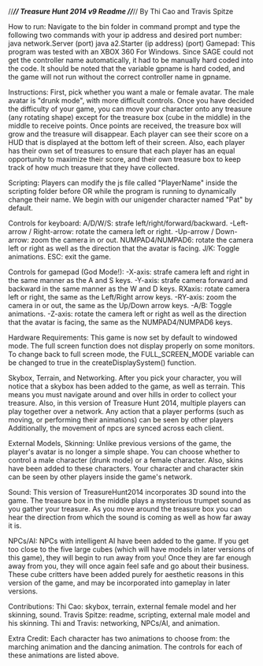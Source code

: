 //***********************************************// 
 	Treasure Hunt 2014 v9 Readme 
//***********************************************// 
By Thi Cao and Travis Spitze 
  
How to run: 
Navigate to the bin folder in command prompt and type the following two commands with your ip address and desired port number: java network.Server (port) 
java a2.Starter (ip address) (port) 
Gamepad: 
This program was tested with an XBOX 360 For Windows. Since SAGE could not get the controller name automatically, it had to be manually hard coded into the code. It should be noted that the variable gpname is hard coded, and the game will not run without the correct controller name in gpname. 
  
Instructions: 
First, pick whether you want a male or female avatar. The male avatar is "drunk mode", with more difficult controls. Once you have decided the difficulty of your game, you can move your character onto any treasure (any rotating shape) except for the treasure box (cube in the middle) in the middle to receive points. Once points are received, the treasure box will grow and the treasure will disappear. Each player can see their score on a HUD that is displayed at the bottom left of their screen. Also, each player has their own set of treasures to ensure that each player has an equal opportunity to maximize their score, and their own treasure box to keep track of how much treasure that they have collected. 
  
Scripting: 
Players can modify the js file called "PlayerName" inside the scripting folder before OR while the program is running to dynamically change their name. We begin with our uni­gender character named "Pat" by default. 
  
Controls for keyboard: 
A/D/W/S: strafe left/right/forward/backward. 
-Left-arrow / Right-arrow: rotate the camera left or right. 
-Up-arrow / Down-arrow: zoom the camera in or out. 
NUMPAD4/NUMPAD6: rotate the camera left or right as well as the direction that the avatar is facing. 
J/K: Toggle animations. 
ESC: exit the game. 
  
Controls for gamepad (God Mode!): 
-X-axis: strafe camera left and right in the same manner as the A and S keys. 
-Y-axis: strafe camera forward and backward in the same manner as the W and D keys. ­RX­axis: rotate camera left or right, the same as the Left/Right arrow keys. 
-RY-axis: zoom the camera in or out, the same as the Up/Down arrow keys. 
-A/B: Toggle animations. 
-Z-axis: rotate the camera left or right as well as the direction that the avatar is facing, the same as the NUMPAD4/NUMPAD6 keys. 
  
Hardware Requirements: 
This game is now set by default to windowed mode. The full screen function does not display properly on some monitors. To change back to full screen mode, the FULL_SCREEN_MODE variable can be changed to true in the createDisplaySystem() function. 
  
Skybox, Terrain, and Networking. 
After you pick your character, you will notice that a skybox has been added to the game, as well as terrain. This means you must navigate around and over hills in order to collect your treasure. Also, in this version of Treasure Hunt 2014, multiple players can play together over a network. Any action that a player performs (such as moving, or performing their animations) can be seen by other players Additionally, the movement of npcs are synced across each client. 
  
External Models, Skinning: 
Unlike previous versions of the game, the player's avatar is no longer a simple shape. You can choose whether to control a male character (drunk mode) or a female character. Also, skins have been added to these characters. Your character and character skin can be seen by other players inside the game's network. 
  
Sound: 
This version of TreasureHunt2014 incorporates 3D sound into the game. The treasure box in the middle plays a mysterious trumpet sound as you gather your treasure. As you move around the treasure box you can hear the direction from which the sound is coming as well as how far away it is. 
  
NPCs/AI: 
NPCs with intelligent AI have been added to the game. If you get too close to the five large cubes 
(which will have models in later versions of this game), they will begin to run away from you! Once they are far enough away from you, they will once again feel safe and go about their business. These cube critters have been added purely for aesthetic reasons in this version of the game, and may be incorporated into gameplay in later versions. 
  
Contributions: 
Thi Cao: skybox, terrain, external female model and her skinning, sound. 
Travis Spitze: readme, scripting, external male model and his skinning. Thi and Travis: networking, NPCs/AI, and animation. 
  
Extra Credit: 
Each character has two animations to choose from: the marching animation and the dancing animation. The controls for each of these animations are listed above. 
  
 
 
